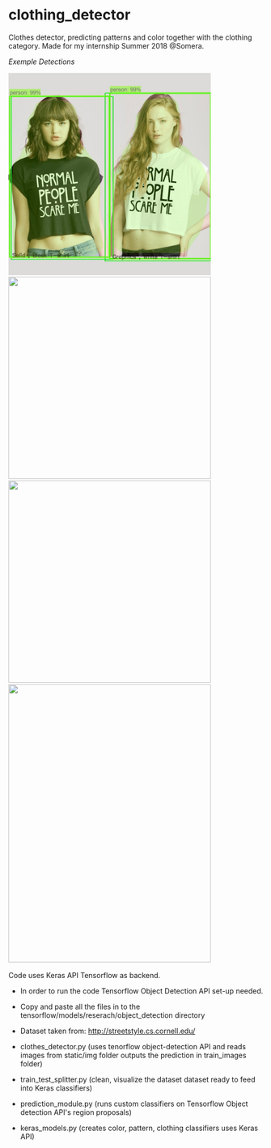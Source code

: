 # clothing_detector
Clothes detector, predicting patterns and color together with the clothing category. Made for my internship Summer 2018 @Somera. 

*Exemple Detections*

<img src="test_images/img_output4.jpg" width="400" height="400">

<img src="/test_images/image7.jpg" width="400" height="400">

<img src="/test_images/image_dress.jpg" width="400" height="400">

<img src="/test_images/image_dress2.jpg" width="400" height="550">

Code uses Keras API Tensorflow as backend.

* In order to run the code Tensorflow Object Detection API set-up needed.
* Copy and paste all the files in to the tensorflow/models/reserach/object_detection directory

* Dataset taken from: http://streetstyle.cs.cornell.edu/
 * clothes_detector.py (uses tenorflow object-detection API and reads images from static/img folder outputs the prediction in train_images  folder)
 * train_test_splitter.py (clean, visualize the dataset dataset ready to feed into Keras classifiers)
 * prediction_module.py (runs custom classifiers on Tensorflow Object detection API's region proposals)
 * keras_models.py (creates color, pattern, clothing classifiers uses Keras API)
